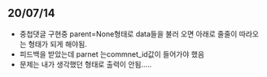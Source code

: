 ## 20/07/14

 - 중첩댓글 구현중 parent=None형태로 data들을 불러 오면 아래로 줄줄이 따라오는 형태가 되게 해야됨.
 - 피드백을 받았는데 parnet 는commnet_id값이 들어가야 했음 
 - 문제는 내가 생각했던 형태로 출력이 안됨.....